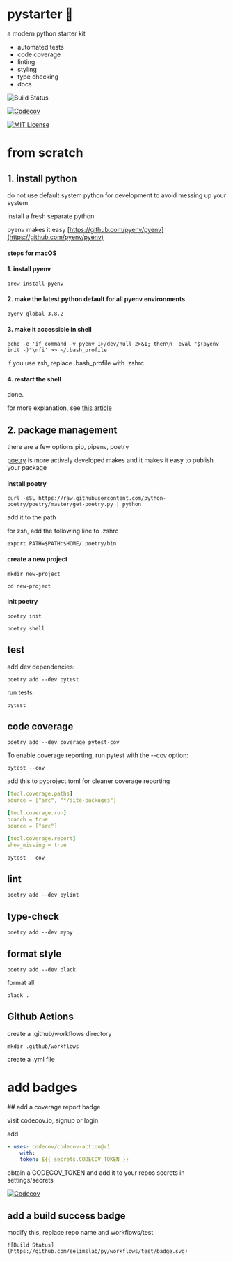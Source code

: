 # pystarter :snake: 

a modern python starter kit 

* automated tests
* code coverage
* linting
* styling
* type checking 
* docs

![Build Status](https://github.com/selimslab/py/workflows/test/badge.svg)

[![Codecov](https://img.shields.io/codecov/c/github/selimslab/py)](https://codecov.io/gh/selimslab/py)

[![MIT License](https://img.shields.io/github/license/selimslab/py)](https://github.com/selimslab/py/blob/master/LICENSE)


# from scratch 

## 1. install python 

do not use default system python for development to avoid messing up your system 

install a fresh separate python

pyenv makes it easy [https://github.com/pyenv/pyenv](https://github.com/pyenv/pyenv)

#### steps for macOS

#### 1. install pyenv

`brew install pyenv`

#### 2. make the latest python default for all pyenv environments

`pyenv global 3.8.2`

#### 3. make it accessible in shell 

`echo -e 'if command -v pyenv 1>/dev/null 2>&1; then\n  eval "$(pyenv init -)"\nfi' >> ~/.bash_profile`

if you use zsh, replace .bash_profile  with .zshrc

#### 4. restart the shell 

done. 


for more explanation, see [this article](https://opensource.com/article/19/5/python-3-default-mac)


## 2. package management

there are a few options pip, pipenv, poetry 

[poetry](https://python-poetry.org/) is more actively developed makes and it makes it easy to publish your package 



#### install poetry 

`curl -sSL https://raw.githubusercontent.com/python-poetry/poetry/master/get-poetry.py | python
`

add it to the path

for zsh, add the following line to .zshrc

`export PATH=$PATH:$HOME/.poetry/bin`

#### create a new project 

`mkdir new-project`

`cd new-project`

#### init poetry 

`poetry init`

`poetry shell`

## test

add dev dependencies:

`poetry add --dev pytest`

run tests:

`pytest`

## code coverage 

`poetry add --dev coverage pytest-cov`

To enable coverage reporting, run pytest with the --cov option:

`pytest --cov`

add this to pyproject.toml for cleaner coverage reporting 

```yaml
[tool.coverage.paths]
source = ["src", "*/site-packages"]

[tool.coverage.run]
branch = true
source = ["src"]

[tool.coverage.report]
show_missing = true
```

`pytest --cov` 

## lint

`poetry add --dev pylint`

## type-check

`poetry add --dev mypy`

## format style 

`poetry add --dev black`

format all 

`black .`


## Github Actions 

create a .github/workflows directory

`mkdir .github/workflows`

create a .yml file 



# add badges 

## add a coverage report badge

visit codecov.io, signup or login

add 

```yaml
- uses: codecov/codecov-action@v1
    with:
    token: ${{ secrets.CODECOV_TOKEN }}
```

obtain a CODECOV_TOKEN and  add it to your repos secrets in settings/secrets 

[![Codecov](https://img.shields.io/codecov/c/github/selimslab/py)](https://codecov.io/gh/selimslab/py)

## add a build success badge 

modify this, replace repo name and workflows/test

`![Build Status](https://github.com/selimslab/py/workflows/test/badge.svg)`
